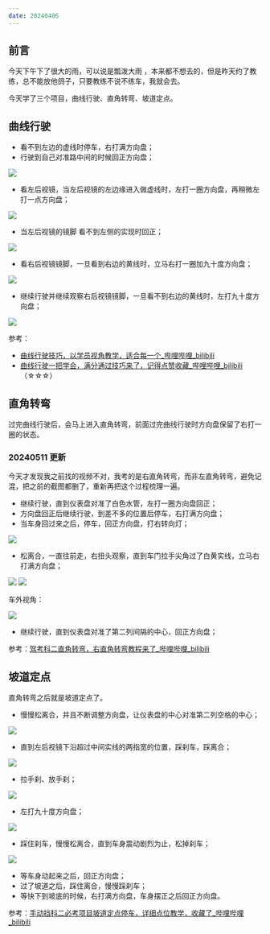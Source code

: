 ```yaml
---
date: 20240406
---
```


## 前言

今天下午下了很大的雨，可以说是瓢泼大雨 ，本来都不想去的，但是昨天约了教练，总不能放他鸽子，只要教练不说不练车，我就会去。

今天学了三个项目，曲线行驶、直角转弯、坡道定点。

## 曲线行驶

- 看不到左边的虚线时停车，右打满方向盘；
- 行驶到自己对准路中间的时候回正方向盘；

![](../images/科二_曲线行驶_00.png)

- 看左后视镜，当左后视镜的左边缘进入做虚线时，左打一圈方向盘，再稍微左打一点方向盘；

![](../images/科二_曲线行驶_01.png)

- 当左后视镜的镜脚 看不到左侧的实现时回正；

![](../images/科二_曲线行驶_02.png)

- 看右后视镜镜脚，一旦看到右边的黄线时，立马右打一圈加九十度方向盘；

![](../images/科二_曲线行驶_03.png)

- 继续行驶并继续观察右后视镜镜脚，一旦看不到右边的黄线时，左打九十度方向盘；

![](../images/科二_曲线行驶_04.png)

参考：

- [曲线行驶技巧，以学员视角教学，适合每一个_哔哩哔哩_bilibili](https://www.bilibili.com/video/BV1Aq4y177sh/?spm_id_from=333.337.search-card.all.click&vd_source=081641abeed94aff322f0473e2c1773d)
- [曲线行驶一把学会，满分通过技巧来了，记得点赞收藏_哔哩哔哩_bilibili](https://www.bilibili.com/video/BV1aN4y1w7XA/?spm_id_from=333.337.search-card.all.click&vd_source=081641abeed94aff322f0473e2c1773d) （☆☆☆）

## 直角转弯

过完曲线行驶后，会马上进入直角转弯，前面过完曲线行驶时方向盘保留了右打一圈的状态。

### 20240511 更新

今天才发现我之前找的视频不对，我考的是右直角转弯，而非左直角转弯，避免记混，把之前的截图都删了，重新再把这个过程梳理一遍。

- 继续行驶，直到仪表盘对准了白色水管，左打一圈方向盘回正；
- 方向盘回正后继续行驶，到差不多的位置后停车，右打满方向盘；
- 当车身回过来之后，停车，回正方向盘，打右转向灯；

![](../images/科二_直角转弯_03.png)

- 松离合，一直往前走，右扭头观察，直到车门拉手尖角过了白黄实线，立马右打满方向盘；

![](../images/科二_直角转弯_00.png)
![](../images/科二_直角转弯_01.png)

车外视角：

![](../images/科二_直角转弯_02.png)

- 继续行驶，直到仪表盘对准了第二列间隔的中心，回正方向盘；

参考：[驾考科二直角转弯，右直角转弯教程来了_哔哩哔哩_bilibili](https://www.bilibili.com/video/BV1GY4y1L7nz/?spm_id_from=333.337.search-card.all.click&vd_source=081641abeed94aff322f0473e2c1773d)

## 坡道定点

直角转弯之后就是坡道定点了。

- 慢慢松离合，并且不断调整方向盘，让仪表盘的中心对准第二列空格的中心；

![](../images/科二_坡道定点_00.png)

- 直到左后视镜下沿超过中间实线的两指宽的位置，踩刹车，踩离合；

![](../images/科二_坡道定点_01.png)

- 拉手刹、放手刹；

![](../images/科二_坡道定点_02.png)

- 左打九十度方向盘；

![](../images/科二_坡道定点_03.png)

- 踩住刹车，慢慢松离合，直到车身震动剧烈为止，松掉刹车；

![](../images/科二_坡道定点_04.png)

- 等车身动起来之后，回正方向盘；
- 过了坡道之后，踩住离合，慢慢踩刹车；
- 等快下到坡底的时候，右打满方向盘，车身摆正之后回正方向盘。

参考：[手动挡科二必考项目坡道定点停车，详细点位教学，收藏了_哔哩哔哩_bilibili](https://www.bilibili.com/video/BV11d4y1C7Si/?spm_id_from=333.337.search-card.all.click&vd_source=081641abeed94aff322f0473e2c1773d)